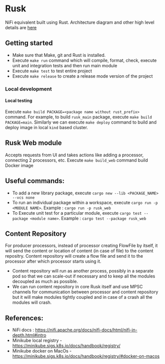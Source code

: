 # Rusk
NiFi equivalent built using Rust. Architecture diagram and other high level details are [here](https://docs.google.com/presentation/d/1vFsGreuPf5521KDLQnLpkzTRDoSvygRhhJjB9mcVgaA/edit#slide=id.g2e768e227f1_0_6)

## Getting started
- Make sure that Make, git and Rust is installed.
- Execute `make run` command which will compile, format, check, execute unit and integration tests and then run main module
- Execute `make test` to test entire project
- Execute `make release` to create a release mode version of the project 

### Local development
#### Local testing
Execute `make build PACKAGE=<package name without rust_prefix>` command. For example, to build `rusk_main` package, execute `make build PACKAGE=main`. Similarly we can execute `make deploy` command to build and deploy image in local `kind` based cluster.

## Rusk Web module
Accepts requests from UI and takes actions like adding a processor, connecting 2 processors, etc.
Execute `make build_web` command build Docker image

## Useful commands:
- To add a new library package, execute `cargo new --lib <PACKAGE_NAME> --vcs none`
- To run an individual package within a workspace, execute `cargo run -p <MODULE NAME>`. Example : `cargo run -p rusk_web`
- To Execute unit test for a particular module, execute `cargo test --package <module name>`. Example : `cargo test --package rusk_web`

## Content Repository
For producer processors, instead of processor creating FlowFile by itself, it will send the content or location of content (in case of file) to the content repositry. Content repository will create a flow file and send it to the processor after which processor starts using it.

- Content repository will run as another process, possibly in a separate pod so that we can scale-out if necessary and to keep all the modules decoupled as much as possible.
- We can run content repository in core Rusk itself and use MPSC channels for communication between processor and content repository but it will make modules tightly coupled and in case of a crash all the modules will crash.

## References:
- NiFi docs : https://nifi.apache.org/docs/nifi-docs/html/nifi-in-depth.html#intro
- Minikube local registry - https://minikube.sigs.k8s.io/docs/handbook/registry/
- Minikube docker on MacOs - https://minikube.sigs.k8s.io/docs/handbook/registry/#docker-on-macos
